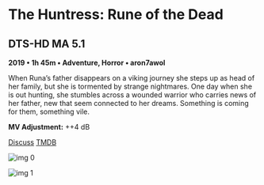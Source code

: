 # The Huntress: Rune of the Dead

## DTS-HD MA 5.1

**2019 • 1h 45m • Adventure, Horror • aron7awol**

When Runa’s father disappears on a viking journey she steps up as head of her family, but she is tormented by strange nightmares. One day when she is out hunting, she stumbles across a wounded warrior who carries news of her father, new that seem connected to her dreams. Something is coming for them, something vile.

**MV Adjustment:** ++4 dB

[Discuss](https://www.avsforum.com/threads/bass-eq-for-filtered-movies.2995212/post-58864112)  [TMDB](552322)

![img 0](https://i.imgur.com/xCaPdtq.jpg)

![img 1](https://i.imgur.com/ftbQcAT.png)

